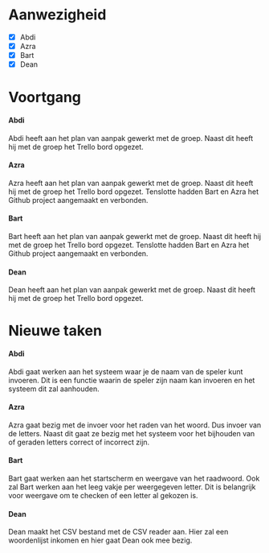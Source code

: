 # Aanwezigheid
- [x] Abdi
- [x] Azra
- [x] Bart
- [x] Dean

# Voortgang
#### Abdi
Abdi heeft aan het plan van aanpak gewerkt met de groep. 
Naast dit heeft hij met de groep het Trello bord opgezet.
#### Azra
Azra heeft aan het plan van aanpak gewerkt met de groep. 
Naast dit heeft hij met de groep het Trello bord opgezet. 
Tenslotte hadden Bart en Azra het Github project aangemaakt en verbonden. 
#### Bart
Bart heeft aan het plan van aanpak gewerkt met de groep. 
Naast dit heeft hij met de groep het Trello bord opgezet.
Tenslotte hadden Bart en Azra het Github project aangemaakt en verbonden.
#### Dean
Dean heeft aan het plan van aanpak gewerkt met de groep. 
Naast dit heeft hij met de groep het Trello bord opgezet.

# Nieuwe taken
#### Abdi
Abdi gaat werken aan het systeem waar je de naam van de speler kunt invoeren. 
Dit is een functie waarin de speler zijn naam kan invoeren en het systeem dit zal aanhouden.
#### Azra
Azra gaat bezig met de invoer voor het raden van het woord. 
Dus invoer van de letters.
Naast dit gaat ze bezig met het systeem voor het bijhouden van 
of geraden letters correct of incorrect zijn.
#### Bart
Bart gaat werken aan het startscherm en weergave van het raadwoord.
Ook zal Bart werken aan het leeg vakje per weergegeven letter.
Dit is belangrijk voor weergave om te checken of een letter al gekozen is. 
#### Dean
Dean maakt het CSV bestand met de CSV reader aan. 
Hier zal een woordenlijst inkomen en hier gaat Dean ook mee bezig. 
